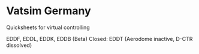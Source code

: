 # Vatsim Germany
Quicksheets for virtual controlling

EDDF, EDDL, EDDK, EDDB (Beta)
Closed: EDDT (Aerodome inactive, D-CTR dissolved)
